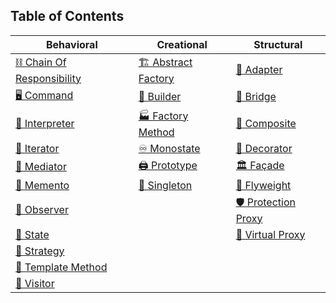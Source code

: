 ## Table of Contents

| Behavioral               | Creational               | Structural              |
|--------------------------|--------------------------|-------------------------|
| [⛓️ Chain Of Responsibility](#chain-of-responsibility) | [🏗️ Abstract Factory](https://github.com/janeshsutharios/TechBlogs/blob/main/docs/iOS/Design-Patterns-In-Swift/Creational-Patterns.md#abstract-factory) | [🔌 Adapter](#adapter) |
| [🖥️ Command](#command)    | [👷 Builder](https://github.com/janeshsutharios/TechBlogs/blob/main/docs/iOS/Design-Patterns-In-Swift/Creational-Patterns.md#builder) | [🌉 Bridge](#bridge) |
| [📜 Interpreter](#interpreter) | [🏭 Factory Method](https://github.com/janeshsutharios/TechBlogs/blob/main/docs/iOS/Design-Patterns-In-Swift/Creational-Patterns.md#factory-method) | [🌳 Composite](#composite) |
| [🔁 Iterator](#iterator)  | [♾️ Monostate](https://github.com/janeshsutharios/TechBlogs/blob/main/docs/iOS/Design-Patterns-In-Swift/Creational-Patterns.md#monostate) | [🎨 Decorator](#decorator) |
| [📡 Mediator](#mediator)  | [🖨️ Prototype](https://github.com/janeshsutharios/TechBlogs/blob/main/docs/iOS/Design-Patterns-In-Swift/Creational-Patterns.md#prototype) | [🏛️ Façade](#facade) |
| [💾 Memento](#memento)    | [👑 Singleton](https://janeshsutharios.github.io/TechBlogs/iOS/Design-Patterns-In-Swift/Creational-Patterns.md#singleton) | [🍃 Flyweight](#flyweight) |
| [👀 Observer](#observer)  |                          | [🛡️ Protection Proxy](#protection-proxy) |
| [🔄 State](#state)        |                          | [👻 Virtual Proxy](#virtual-proxy) |
| [🎯 Strategy](#strategy)  |                          |                         |
| [📄 Template Method](#template-method) |                  |                         |
| [👣 Visitor](#visitor)    |                          |                         |
